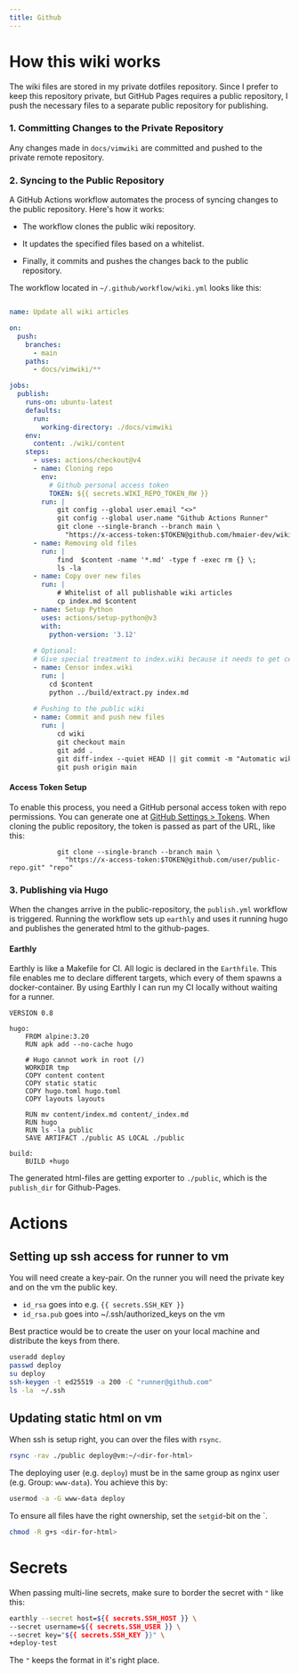 ```yaml
---
title: Github
---
```


# How this wiki works

The wiki files are stored in my private dotfiles repository.
Since I prefer to keep this repository private, but GitHub Pages requires a public repository, I push the necessary files to a separate public repository for publishing.

### 1. Committing Changes to the Private Repository
Any changes made in `docs/vimwiki` are committed and pushed to the private remote repository.


### 2. Syncing to the Public Repository
A GitHub Actions workflow automates the process of syncing changes to the public repository. Here's how it works:

- The workflow clones the public wiki repository.
 
- It updates the specified files based on a whitelist.
 
- Finally, it commits and pushes the changes back to the public repository.

The workflow located in `~/.github/workflow/wiki.yml` looks like this:

```yaml

name: Update all wiki articles

on:
  push:
    branches:
      - main
    paths:
      - docs/vimwiki/**

jobs:
  publish:
    runs-on: ubuntu-latest
    defaults:
      run:
        working-directory: ./docs/vimwiki
    env:
      content: ./wiki/content
    steps:
      - uses: actions/checkout@v4
      - name: Cloning repo
        env:
          # Github personal access token 
          TOKEN: ${{ secrets.WIKI_REPO_TOKEN_RW }}
        run: |
            git config --global user.email "<>"
            git config --global user.name "Github Actions Runner"
            git clone --single-branch --branch main \
              "https://x-access-token:$TOKEN@github.com/hmaier-dev/wiki.git" "wiki"
      - name: Removing old files
        run: |
            find  $content -name '*.md' -type f -exec rm {} \;
            ls -la
      - name: Copy over new files
        run: |
            # Whitelist of all publishable wiki articles
            cp index.md $content
      - name: Setup Python
        uses: actions/setup-python@v3
        with:
          python-version: '3.12'
          
      # Optional:  
      # Give special treatment to index.wiki because it needs to get censored
      - name: Censor index.wiki
        run: |
          cd $content
          python ../build/extract.py index.md
          
      # Pushing to the public wiki
      - name: Commit and push new files
        run: |
            cd wiki
            git checkout main
            git add .
            git diff-index --quiet HEAD || git commit -m "Automatic wiki-publish"
            git push origin main

```
    
#### Access Token Setup

To enable this process, you need a GitHub personal access token with repo permissions. You can generate one at [GitHub Settings > Tokens](https://github.com/settings/tokens). When cloning the public repository, the token is passed as part of the URL, like this:
```
            git clone --single-branch --branch main \
              "https://x-access-token:$TOKEN@github.com/user/public-repo.git" "repo"
```

### 3. Publishing via Hugo
When the changes arrive in the public-repository, the `publish.yml` workflow is triggered.
Running the workflow sets up `earthly` and uses it running hugo and publishes the generated html to the github-pages.

#### Earthly
Earthly is like a Makefile for CI. All logic is declared in the `Earthfile`. This file enables me to declare different targets, which every of them spawns a docker-container.
By using Earthly I can run my CI locally without waiting for a runner.

```
VERSION 0.8

hugo:
    FROM alpine:3.20
    RUN apk add --no-cache hugo

    # Hugo cannot work in root (/)
    WORKDIR tmp
    COPY content content
    COPY static static
    COPY hugo.toml hugo.toml
    COPY layouts layouts

    RUN mv content/index.md content/_index.md
    RUN hugo
    RUN ls -la public
    SAVE ARTIFACT ./public AS LOCAL ./public

build:
    BUILD +hugo
```
The generated html-files are getting exporter to `./public`, which is the `publish_dir` for Github-Pages.


# Actions

## Setting up ssh access for runner to vm

You will need create a key-pair. On the runner you will need the private key and on the vm the public key.

- `id_rsa` goes into e.g. `{{ secrets.SSH_KEY }}`
- `id_rsa.pub` goes into ~/.ssh/authorized_keys on the vm

Best practice would be to create the user on your local machine and distribute the keys from there.

```bash
useradd deploy
passwd deploy
su deploy
ssh-keygen -t ed25519 -a 200 -C "runner@github.com"
ls -la  ~/.ssh
```
## Updating static html on vm
When ssh is setup right, you can over the files with `rsync`.
```bash
rsync -rav ./public deploy@vm:~/<dir-for-html>
```
The deploying user (e.g. `deploy`) must be in the same group as nginx user (e.g. Group: `www-data`). You achieve this by:
```bash
usermod -a -G www-data deploy
```
To ensure all files have the right ownership, set the `setgid`-bit on the `<dir-for-html>.
```bash
chmod -R g+s <dir-for-html>
```

# Secrets

When passing multi-line secrets, make sure to border the secret with `"` like this:
```bash
earthly --secret host=${{ secrets.SSH_HOST }} \
--secret username=${{ secrets.SSH_USER }} \
--secret key="${{ secrets.SSH_KEY }}" \
+deploy-test
```
The `"` keeps the format in it's right place.
